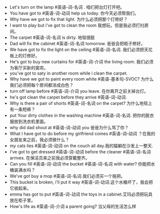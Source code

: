 - Let's turn on the lamp #英语-词-名词 . 咱们把台灯打开吧。
- You have got to #英语-词-动词 help us today. 你今天必须帮我们。 
- Why have we got to fix that light. 为什么必须把那个灯修好？
- I want to play but i've got to clean the room 我想玩，但是我必须打扫房间。 
- The carpet #英语-词-名词 is dirty. 地毯很脏
- Dad will fix the cabinet #英语-词-名词 tomorrow. 爸爸会把柜子修好。
- We have got to fix the light on the ceiling #英语-词-名词. 我们必须把天花板上的灯修好。
- He's got to buy new curtains for #英语-词-介词 the living room.  我们必须为客厅买新的窗帘。
- you've got to saty in another room while i clean the carpet. 
- Why have we got to paint every room white #英语-基本句-SVOC? 为什么我们必须把每个房间都涂成白色？ 
- turn off lamp before #英语-词-介词 you leave. 在你离开之前关掉台灯。
- he's got clean the carpet before they arrive #英语-词-动词.
- Why is there a pair of shorts #英语-词-名词 on the carpet? 为什么地毯上有一条短裤？
- put Your dirty clothes in the washing machine #英语-词-名词. 把你的脏衣服放到洗衣机里面。
- why did dad shout at #英语-词-动词 you 爸爸为什么骂了你？ 
- What I have got to do before my girlfriend comes #英语-词-动词 ？在我的女朋友来之前，我必须做什么？
- my cats lies #英语-词-动词 on the couch all day.我的猫躺在沙发上一整天. 
- I've got to get dressed #英语-词-动词 before the cleaner #英语-词-名词 arrives. 在保洁员来之前我必须穿戴整齐。
- Can you fill #英语-词-动词 the bucket #英语-词-名词 with water? 你能把水桶装满水吗？
- We've got buy a mop #英语-词-名词.我们必须买一个拖把。
- This bucket is broken, i'll put it way #英语-词-动词.这个水桶坏了，我会把它收起来。 
- emma has got to put #英语-词-动词 the toys in a cabinet.艾玛必须把玩具放在柜子里。 
- How's life as #英语-词-介词 a parent going? 当父母的生活怎么样